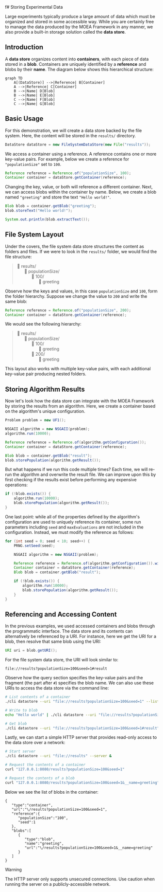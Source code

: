 f# Storing Experimental Data

Large experiments typically produce a large amount of data which must be organized and stored in some accessible way.
While you are certainly free to manage the data produced by the MOEA Framework in any manner, we also provide a
built-in storage solution called the **data store**.

## Introduction

A **data store** organizes content into **containers**, with each piece of data stored in a **blob**.  Containers are
uniquely identified by a **reference** and blobs by their **name**.  The diagram below shows this hierarchical
structure:

```mermaid
graph TD
    A[(DataStore)] -->|Reference| B[Container]
    A -->|Reference| C[Container]
    B -->|Name| D[Blob]
    B -->|Name| E[Blob]
    C -->|Name| F[Blob]
    C -->|Name| G[Blob]
```

## Basic Usage

For this demonstration, we will create a data store backed by the file system.  Here, the content will be stored in the
`results/` directory.

<!-- java:test/org/moeaframework/snippet/DataStoreSnippet.java [datastore-create] -->

```java
DataStore dataStore = new FileSystemDataStore(new File("results"));
```

We access a container using a reference.  A reference contains one or more key-value pairs.  For example, below we
create a reference for `"populationSize"` set to `100`.

<!-- java:test/org/moeaframework/snippet/DataStoreSnippet.java [datastore-container] -->

```java
Reference reference = Reference.of("populationSize", 100);
Container container = dataStore.getContainer(reference);
```

Changing the key, value, or both will reference a different container.  Next, we can access blobs within the container
by name.  Below, we create a blob named `"greeting"` and store the text `"Hello world!"`.

<!-- java:test/org/moeaframework/snippet/DataStoreSnippet.java [datastore-blob] -->

```java
Blob blob = container.getBlob("greeting");
blob.storeText("Hello world!");

System.out.println(blob.extractText());
```

## File System Layout

Under the covers, the file system data store structures the content as folders and files.  If we were to look in the
`results/` folder, we would find the file structure:

> :file_folder: results/ <br/>
> &nbsp; &nbsp; &nbsp; :file_folder: populationSize/ <br/>
> &nbsp; &nbsp; &nbsp; &nbsp; &nbsp; &nbsp; :file_folder: 100/ <br/>
> &nbsp; &nbsp; &nbsp; &nbsp; &nbsp; &nbsp; &nbsp; &nbsp; &nbsp; :page_facing_up: greeting

Observe how the keys and values, in this case `populationSize` and `100`, form the folder hierarchy.  Suppose we
change the value to `200` and write the same blob:

<!-- java:test/org/moeaframework/snippet/DataStoreSnippet.java [datastore-layout] -->

```java
Reference reference = Reference.of("populationSize", 200);
Container container = dataStore.getContainer(reference);
```

We would see the following hierarchy:

> :file_folder: results/ <br/>
> &nbsp; &nbsp; &nbsp; :file_folder: populationSize/ <br/>
> &nbsp; &nbsp; &nbsp; &nbsp; &nbsp; &nbsp; :file_folder: 100/ <br/>
> &nbsp; &nbsp; &nbsp; &nbsp; &nbsp; &nbsp; &nbsp; &nbsp; &nbsp; :page_facing_up: greeting <br/>
> &nbsp; &nbsp; &nbsp; &nbsp; &nbsp; &nbsp; :file_folder: 200/ <br/>
> &nbsp; &nbsp; &nbsp; &nbsp; &nbsp; &nbsp; &nbsp; &nbsp; &nbsp; :page_facing_up: greeting

This layout also works with multiple key-value pairs, with each additional key-value pair producing nested folders.

## Storing Algorithm Results

Now let's look how the data store can integrate with the MOEA Framework by storing the results from an algorithm.
Here, we create a container based on the algorithm's unique configuration.

<!-- java:test/org/moeaframework/snippet/DataStoreSnippet.java [datastore-algorithm] -->

```java
Problem problem = new UF1();

NSGAII algorithm = new NSGAII(problem);
algorithm.run(10000);

Reference reference = Reference.of(algorithm.getConfiguration());
Container container = dataStore.getContainer(reference);

Blob blob = container.getBlob("result");
blob.storePopulation(algorithm.getResult());
```

But what happens if we run this code multiple times?  Each time, we will re-run the algorithm and overwrite the result
file.  We can improve upon this by first checking if the results exist before performing any expensive operations:

<!-- java:test/org/moeaframework/snippet/DataStoreSnippet.java [datastore-exists] -->

```java
if (!blob.exists()) {
    algorithm.run(10000);
    blob.storePopulation(algorithm.getResult());
}
```

One last point: while all of the properties defined by the algorithm's configuration are used to uniquely reference
its container, some run parameters including `seed` and `maxEvaluations` are not included in the configuration.  Instead,
we must modify the reference as follows:

<!-- java:test/org/moeaframework/snippet/DataStoreSnippet.java [datastore-seeds] -->

```java
for (int seed = 0; seed < 10; seed++) {
    PRNG.setSeed(seed);

    NSGAII algorithm = new NSGAII(problem);

    Reference reference = Reference.of(algorithm.getConfiguration()).with("seed", seed);
    Container container = dataStore.getContainer(reference);
    Blob blob = container.getBlob("result");

    if (!blob.exists()) {
        algorithm.run(10000);
        blob.storePopulation(algorithm.getResult());
    }
}
```

## Referencing and Accessing Content

In the previous examples, we used accessed containers and blobs through the programmatic interface.  The data store and
its contents can alternatively be referenced by a URI.  For instance, here we get the URI for a blob, then resolve that
same blob using the URI:

<!-- java:test/org/moeaframework/snippet/DataStoreSnippet.java [datastore-geturi] -->

```java
URI uri = blob.getURI();
```

For the file system data store, the URI will look similar to:

```
file://results?populationSize=100&seed=1#result
```

Observe how the query section specifies the key-value pairs and the fragment (the part after `#`) specifies the blob
name.  We can also use these URIs to access the data store via the command line:

<!-- bash:.github/workflows/ci.yml [datastore] -->

```bash
# List contents of a container
./cli datastore --uri "file://results?populationSize=100&seed=1" --list

# Write to blob
echo "Hello world" | ./cli datastore --uri "file://results?populationSize=100&seed=1#greeting --set"

# Get blob
./cli datastore --uri "file://results?populationSize=100&seed=1#result" --get
```

Lastly, we can start a simple HTTP server that provides read-only access to the data store over a network:

<!-- bash:.github/workflows/ci.yml [datastore-server] -->

```bash
# Start server
./cli datastore --uri "file://results" --server &

# Request the contents of a container
curl "127.0.0.1:8080/results?populationSize=100&seed=1"

# Request the contents of a blob
curl "127.0.0.1:8080/results?populationSize=100&seed=1&__name=greeting"
```

Below we see the list of blobs in the container:

```
{
   "type":"container",
   "url":"\/results?populationSize=100&seed=1",
   "reference":{
      "populationSize":"100",
      "seed":1
   },
   "blobs":[
      {
         "type":"blob",
         "name":"greeting",
         "url":"\/results?populationSize=100&seed=1&__name=greeting"
      }
   ]
}
```

> [!WARNING]  
> The HTTP server only supports unsecured connections.  Use caution when running the server on a publicly-accessible
> network.
